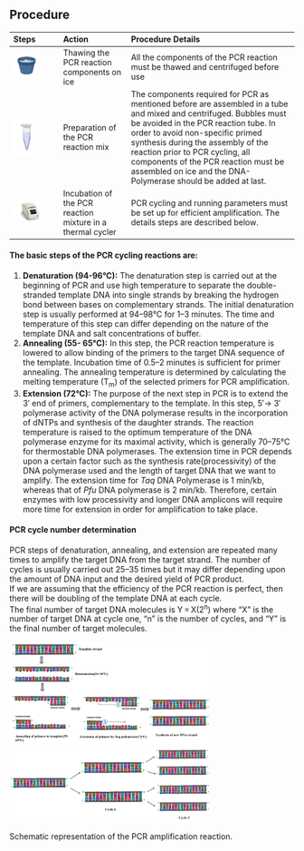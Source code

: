 ## Procedure


Steps | Action  | Procedure Details| 
:--|:--|:--|
<img src="images/Thawing_on_ice.png" class="img-fluid" width="60%"> | Thawing the PCR reaction components on ice |  All the components of the PCR reaction must be thawed and centrifuged before use  |
<img src="images/tube.png" class="img-fluid" width="60%"> | Preparation of the PCR reaction mix |  The components required for PCR as mentioned before are assembled in a tube and mixed and centrifuged. Bubbles must be avoided in the PCR reaction tube. In order to avoid  non-specific primed synthesis during the assembly of the reaction prior to PCR cycling, all components of the PCR reaction must be assembled on ice and the DNA- Polymerase should be added at last.  |
<img src="images/Thermal_cycler.jpg" class="img-fluid" width="80%"> | Incubation of the PCR reaction mixture in a thermal cycler |  PCR cycling and running parameters must be set up for efficient amplification. The details steps are described below.|



#### The basic steps of the PCR cycling reactions are:
1. **Denaturation (94-96°C):** The denaturation step is carried out at the beginning of PCR and use high temperature to  separate the double-stranded template DNA into single strands by breaking the hydrogen bond between bases on complementary strands. The initial denaturation step is usually performed at 94–98°C for 1–3 minutes. The time and temperature of this step can differ depending on the nature of the template DNA and salt concentrations of buffer. 
2. **Annealing (55- 65°C):** In this step, the PCR  reaction temperature is lowered to allow binding of the primers to the target DNA sequence of the template. Incubation time of 0.5–2 minutes is sufficient for primer annealing. The annealing temperature is determined by calculating the melting temperature (T<sub>m</sub>) of the selected primers for PCR amplification.
3. **Extension (72°C):** The purpose of the next step in PCR is to extend the 3′ end of primers, complementary to the template. In this step, 5′→ 3′ polymerase activity of the DNA polymerase  results in the incorporation of dNTPs and synthesis of the daughter strands. The reaction temperature is raised to the optimum temperature of the DNA polymerase enzyme for its maximal activity, which is generally 70–75°C for thermostable DNA polymerases. The extension time in PCR depends upon a certain factor such as the synthesis rate(processivity) of the DNA polymerase used and the length of target DNA that we want to amplify. The extension time for *Taq* DNA Polymerase is 1 min/kb, whereas that of *Pfu* DNA polymerase is 2 min/kb. Therefore, certain enzymes with low processivity and longer DNA amplicons will require more time for extension in order for amplification to take place.

#### PCR cycle number determination
PCR steps of denaturation, annealing, and extension are repeated many times to amplify the target DNA from the target strand. The number of cycles is usually carried out 25–35 times but it may differ depending upon the amount of DNA input and the desired yield of PCR product.  
If we are assuming that the efficiency of the PCR reaction is perfect, then there will be doubling of the template DNA at each cycle.  
The final number of target DNA molecules is Y = X(2<sup>n</sup>) 
where “X” is the number of  target DNA  at cycle one, “n” is the number of cycles, and “Y” is the final number of target molecules.

<div><img src="images/pcr2.png" class="img-fluid" width="70%">

</div>

<div><img src="images/PCR-amplification-reaction.png"  class="img-fluid" width="70%">
<p>Schematic representation of the PCR amplification reaction.</p>
</div>